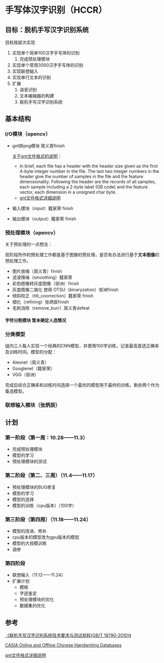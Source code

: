 #  手写体汉字识别（HCCR）

## 目标：脱机手写汉字识别系统

目标按层次实现

1. 实现单个简单100汉字手写体的识别
   1. 完成预处理模块
2. 实现单个常用3000汉字手写体的识别
3. 实现联想输入
4. 实现单行文本的识别
5. 扩展
   1. 语音识别 
   2. 文本编辑器的构建
   3. 联机手写汉字识别系统

## 基本结构

### I/O模块（opencv）

- gnt转png模块 周义青finish

  [关于gnt文件格式的说明]( http://www.nlpr.ia.ac.cn/databases/handwriting/Download.html )：

  - In brief, each file has a header with the header size given as the first 4-byte integer number in the file. The last two integer numbers in the header give the number of samples in the file and the feature dimensionality. Following the header are the records of all samples, each sample including a 2-byte label (GB code) and the feature vector, each dimension in a unsigned char byte. 
  - [gnt文件格式详细说明]( http://www.nlpr.ia.ac.cn/databases/download/feature_data/FileFormat-mpf.pdf )

- 输入模块（input）籍家荣 finish

- 输出模块（output）籍家荣 finish

### 预处理模块（opencv）

关于预处理的一点想法：

现阶段所作的预处理工作都是基于图像的预处理，是否有办法进行基于**文本图像**的预处理工作。

- 图片放缩（周义青）finish
- 滤波降噪（smoothing）籍家荣 
- 彩色图像转灰度图像（邬洲）finish
- 灰度图像二值化 使用 OTSU（binaryzation）邬洲finish
- 倾斜校正（tilt_coorrection）籍家荣 finish
- 细化（refining）张炳辰finish
- 毛刺消除（remove_burr）周义青defeat

#### 字符分割模块 暂未确定人选情况

### 分类模型

组内三人每人实现一个经典的CNN模型，并使用100字训练，记录最高首选正确率及训练时间。模型的分配：

- Alexnet（周义青）
- Googlenet（籍家荣）
- VGG（邬洲）

完成后综合正确率和训练时间选择一个最优的模型用于最终的训练。剩余两个作为备选模型。

### 联想输入模块（张炳辰）

## 计划

### 第一阶段（第一周：10.28——11.3）

- 完成预处理模块
- 模型的学习
- 预处理模块的测试

### 第二阶段（第二、三周）（11.4——11.17）

- 预处理模块的BUG修复
- 模型的学习
- 模型的选择
- 模型的训练（cpu版本）（100字）

### 第三阶段（第四周）（11.18——11.24）

- 模型的改进、修补
- cpu版本的模型改为gpu版本的模型
- 模型的大规模训练
- 调参

### 第四阶段

- 联想输入（11.12——11.24）
- 扩展计划
  - 模板
  - 字迹鉴定
  - 预处理模块的优化
  - 数据集的优化

## 参考

[《联机手写汉字识别系统技术要求与测试规程(GB/T 18790-2010)》]( https://wenku.baidu.com/view/3ea05fe603d276a20029bd64783e0912a2167cab.html )

[CASIA Online and Offline Chinese Handwriting Databases]( http://www.nlpr.ia.ac.cn/databases/handwriting/Download.html )

[gnt文件格式详细说明]( http://www.nlpr.ia.ac.cn/databases/download/feature_data/FileFormat-mpf.pdf )